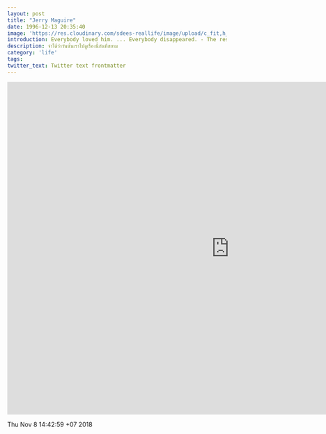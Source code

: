 ```yaml
---
layout: post
title: "Jerry Maguire"
date: 1996-12-13 20:35:40
image: 'https://res.cloudinary.com/sdees-reallife/image/upload/c_fit,h_399,w_760/v1541661691/jerry.jpg'
introduction: Everybody loved him. ... Everybody disappeared. - The rest of his life begins now. - The journey is everything.
description: จำได้ว่าวันนั้นเราไปดูเรื่องนี้กันที่สยาม
category: 'life'
tags:
twitter_text: Twitter text frontmatter
---
```

<iframe width="1017" height="763" src="https://www.youtube.com/embed/zTHfZFGoXoE" frameborder="0" allow="accelerometer; autoplay; encrypted-media; gyroscope; picture-in-picture" allowfullscreen></iframe>

Thu Nov  8 14:42:59 +07 2018
